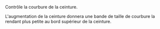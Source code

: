 Contrôle la courbure de la ceinture.

L'augmentation de la ceinture donnera une bande de taille de courbure la rendant plus petite au bord supérieur de la ceinture.
